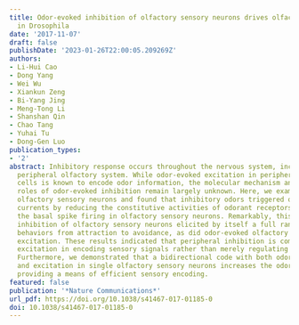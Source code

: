 ```yaml
---
title: Odor-evoked inhibition of olfactory sensory neurons drives olfactory perception
  in Drosophila
date: '2017-11-07'
draft: false
publishDate: '2023-01-26T22:00:05.209269Z'
authors:
- Li-Hui Cao
- Dong Yang
- Wei Wu
- Xiankun Zeng
- Bi-Yang Jing
- Meng-Tong Li
- Shanshan Qin
- Chao Tang
- Yuhai Tu
- Dong-Gen Luo
publication_types:
- '2'
abstract: Inhibitory response occurs throughout the nervous system, including the
  peripheral olfactory system. While odor-evoked excitation in peripheral olfactory
  cells is known to encode odor information, the molecular mechanism and functional
  roles of odor-evoked inhibition remain largely unknown. Here, we examined Drosophila
  olfactory sensory neurons and found that inhibitory odors triggered outward receptor
  currents by reducing the constitutive activities of odorant receptors, inhibiting
  the basal spike firing in olfactory sensory neurons. Remarkably, this odor-evoked
  inhibition of olfactory sensory neurons elicited by itself a full range of olfactory
  behaviors from attraction to avoidance, as did odor-evoked olfactory sensory neuron
  excitation. These results indicated that peripheral inhibition is comparable to
  excitation in encoding sensory signals rather than merely regulating excitation.
  Furthermore, we demonstrated that a bidirectional code with both odor-evoked inhibition
  and excitation in single olfactory sensory neurons increases the odor-coding capacity,
  providing a means of efficient sensory encoding.
featured: false
publication: '*Nature Communications*'
url_pdf: https://doi.org/10.1038/s41467-017-01185-0
doi: 10.1038/s41467-017-01185-0
---
```


